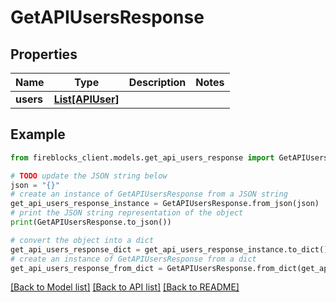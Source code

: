 # GetAPIUsersResponse


## Properties

Name | Type | Description | Notes
------------ | ------------- | ------------- | -------------
**users** | [**List[APIUser]**](APIUser.md) |  | 

## Example

```python
from fireblocks_client.models.get_api_users_response import GetAPIUsersResponse

# TODO update the JSON string below
json = "{}"
# create an instance of GetAPIUsersResponse from a JSON string
get_api_users_response_instance = GetAPIUsersResponse.from_json(json)
# print the JSON string representation of the object
print(GetAPIUsersResponse.to_json())

# convert the object into a dict
get_api_users_response_dict = get_api_users_response_instance.to_dict()
# create an instance of GetAPIUsersResponse from a dict
get_api_users_response_from_dict = GetAPIUsersResponse.from_dict(get_api_users_response_dict)
```
[[Back to Model list]](../README.md#documentation-for-models) [[Back to API list]](../README.md#documentation-for-api-endpoints) [[Back to README]](../README.md)


